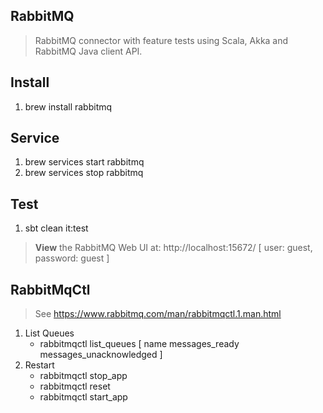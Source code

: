 RabbitMQ
--------
>RabbitMQ connector with feature tests using Scala, Akka and RabbitMQ Java client API.

Install
-------
1. brew install rabbitmq

Service
-------
1. brew services start rabbitmq
2. brew services stop rabbitmq

Test
----
1. sbt clean it:test
>**View** the RabbitMQ Web UI at: http://localhost:15672/  [ user: guest, password: guest ]

RabbitMqCtl
-----------
>See https://www.rabbitmq.com/man/rabbitmqctl.1.man.html

1. List Queues
   * rabbitmqctl list_queues [ name messages_ready messages_unacknowledged ]
2. Restart
   * rabbitmqctl stop_app
   * rabbitmqctl reset
   * rabbitmqctl start_app